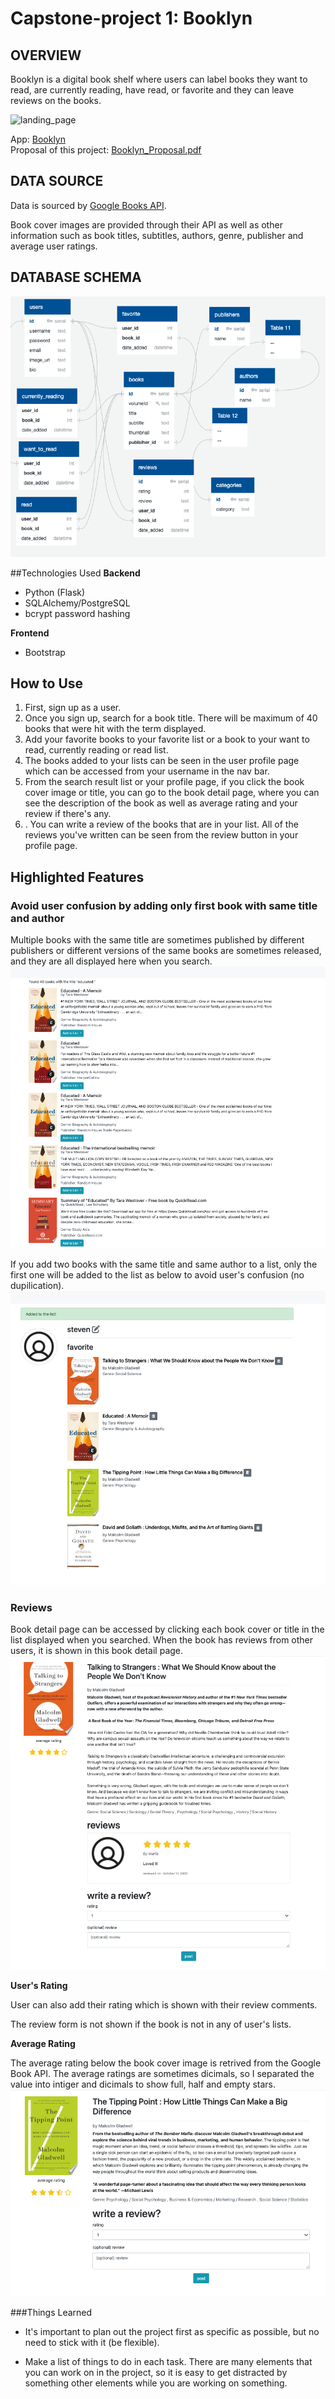 # Capstone-project 1: Booklyn


## OVERVIEW
Booklyn is a digital book shelf where users can label books they want to read, are currently reading, have read, or favorite and they can leave reviews on the books.</br>

![landing_page](https://github.com/mariered0/29_Capstone-project1/blob/main/Documentation/Images_doc/landing_page.png?raw=true)

App: [Booklyn](https://booklyn-app.herokuapp.com/)</br>
Proposal of this project: [Booklyn_Proposal.pdf](https://github.com/mariered0/29_Capstone-project1/blob/main/Documentation/Capstone1_proposal.pdf)


## DATA SOURCE
Data is sourced by [Google Books API](https://developers.google.com/books/docs/v1/getting_started).

    
Book cover images are provided through their API as well as other information such as book titles, subtitles, authors, genre, publisher and average user ratings.

    
## DATABASE SCHEMA
![database schema](https://github.com/mariered0/29_Capstone-project1/blob/main/Documentation/Schema_Booklyn_updated.png?raw=true)

##Technologies Used
**Backend**<br>

* Python (Flask)
* SQLAlchemy/PostgreSQL
* bcrypt password hashing

**Frontend**</br>

* Bootstrap

## How to Use
1. First, sign up as a user.
2. Once you sign up, search for a book title. There will be maximum of 40 books that were hit with the term displayed.
3. Add your favorite books to your favorite list or a book to your want to read, currently reading or read list.
4. The books added to your lists can be seen in the user profile page which can be accessed from your username in the nav bar.
5. From the search result list or your profile page, if you click the book cover image or title, you can go to the book detail page, where you can see the description of the book as well as average rating and your review if there's any.
6. . You can write a review of the books that are in your list. All of the reviews you've written can be seen from the review button in your profile page.




## Highlighted Features

### Avoid user confusion by adding only first book with same title and author
Multiple books with the same title are sometimes published by different publishers or different versions of the same books are sometimes released, and they are all displayed here when you search.<br/>
![search result](https://github.com/mariered0/29_Capstone-project1/blob/main/Documentation/Images_doc/search_result_same_title.png?raw=true)

If you add two books with the same title and same author to a list, only the first one will be added to the list as below to avoid user's confusion (no dupilication).<br/>
![book added to list](https://github.com/mariered0/29_Capstone-project1/blob/main/Documentation/Images_doc/one_book_added_to_list.png?raw=true)

### Reviews

Book detail page can be accessed by clicking each book cover or title in the list displayed when you searched. When the book has reviews from other users, it is shown in this book detail page.<br/>
![book review](https://github.com/mariered0/29_Capstone-project1/blob/main/Documentation/Images_doc/book_review.png?raw=true)

**User's Rating**

User can also add their rating which is shown with their review comments.

The review form is not shown if the book is not in any of user's lists.

**Average Rating**

The average rating below the book cover image is retrived from the Google Book API. The average ratings are sometimes dicimals, so I separated the value into intiger and dicimals to show full, half and empty stars.
![rating](https://github.com/mariered0/29_Capstone-project1/blob/main/Documentation/Images_doc/rating_half_star.png?raw=true)

###Things Learned
* It's important to plan out the project first as specific as possible, but no need to stick with it (be flexible).


* Make a list of things to do in each task. There are many elements that you can work on in the project, so it is easy to get distracted by something other elements while you are working on something.



















